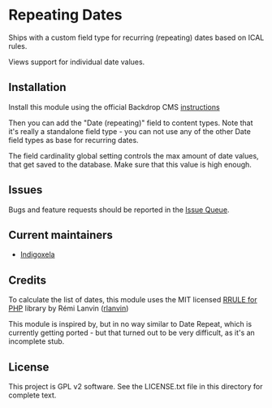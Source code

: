 # Repeating Dates

Ships with a custom field type for recurring (repeating) dates based on ICAL
rules.

Views support for individual date values.


## Installation

Install this module using the official Backdrop CMS
 [instructions](https://docs.backdropcms.org/documentation/extend-with-modules)

Then you can add the "Date (repeating)" field to content types. Note that it's
 really a standalone field type - you can not use any of the other Date field
 types as base for recurring dates.

The field cardinality global setting controls the max amount of date values,
 that get saved to the database. Make sure that this value is high enough.

## Issues

Bugs and feature requests should be reported in the
 [Issue Queue](https://github.com/backdrop-contrib/repeating_dates/issues).

## Current maintainers

* [Indigoxela](https://github.com/indigoxela)

## Credits

To calculate the list of dates, this module uses the MIT licensed
 [RRULE for PHP](https://github.com/rlanvin/php-rrule) library by Rémi Lanvin
([rlanvin](https://github.com/rlanvin))

This module is inspired by, but in no way similar to Date Repeat, which is
 currently getting ported - but that turned out to be very difficult,
 as it's an incomplete stub.

## License

This project is GPL v2 software. See the LICENSE.txt file in this directory for complete text.

